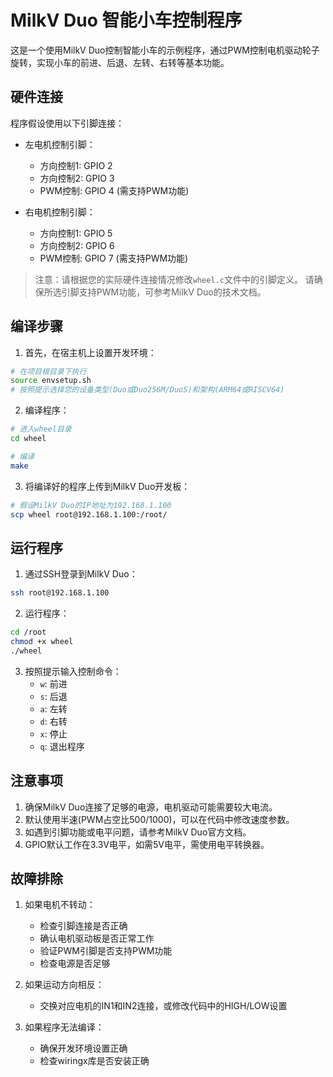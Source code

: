 # MilkV Duo 智能小车控制程序

这是一个使用MilkV Duo控制智能小车的示例程序，通过PWM控制电机驱动轮子旋转，实现小车的前进、后退、左转、右转等基本功能。

## 硬件连接

程序假设使用以下引脚连接：

- 左电机控制引脚：
  - 方向控制1: GPIO 2
  - 方向控制2: GPIO 3
  - PWM控制: GPIO 4 (需支持PWM功能)

- 右电机控制引脚：
  - 方向控制1: GPIO 5
  - 方向控制2: GPIO 6
  - PWM控制: GPIO 7 (需支持PWM功能)

> 注意：请根据您的实际硬件连接情况修改`wheel.c`文件中的引脚定义。
> 请确保所选引脚支持PWM功能，可参考MilkV Duo的技术文档。

## 编译步骤

1. 首先，在宿主机上设置开发环境：

```bash
# 在项目根目录下执行
source envsetup.sh
# 按照提示选择您的设备类型(Duo或Duo256M/DuoS)和架构(ARM64或RISCV64)
```

2. 编译程序：

```bash
# 进入wheel目录
cd wheel

# 编译
make
```

3. 将编译好的程序上传到MilkV Duo开发板：

```bash
# 假设MilkV Duo的IP地址为192.168.1.100
scp wheel root@192.168.1.100:/root/
```

## 运行程序

1. 通过SSH登录到MilkV Duo：

```bash
ssh root@192.168.1.100
```

2. 运行程序：

```bash
cd /root
chmod +x wheel
./wheel
```

3. 按照提示输入控制命令：
   - `w`: 前进
   - `s`: 后退
   - `a`: 左转
   - `d`: 右转
   - `x`: 停止
   - `q`: 退出程序

## 注意事项

1. 确保MilkV Duo连接了足够的电源，电机驱动可能需要较大电流。
2. 默认使用半速(PWM占空比500/1000)，可以在代码中修改速度参数。
3. 如遇到引脚功能或电平问题，请参考MilkV Duo官方文档。
4. GPIO默认工作在3.3V电平，如需5V电平，需使用电平转换器。

## 故障排除

1. 如果电机不转动：
   - 检查引脚连接是否正确
   - 确认电机驱动板是否正常工作
   - 验证PWM引脚是否支持PWM功能
   - 检查电源是否足够

2. 如果运动方向相反：
   - 交换对应电机的IN1和IN2连接，或修改代码中的HIGH/LOW设置

3. 如果程序无法编译：
   - 确保开发环境设置正确
   - 检查wiringx库是否安装正确 